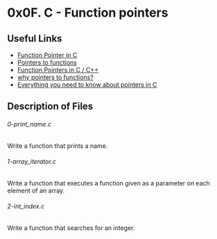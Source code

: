 # 0x0F. C - Function pointers

## Useful Links

* [Function Pointer in C](https://www.geeksforgeeks.org/function-pointer-in-c/)
* [Pointers to functions](https://publications.gbdirect.co.uk//c_book/chapter5/function_pointers.html)
* [Function Pointers in C / C++](https://www.youtube.com/watch?v=ynYtgGUNelE)
* [why pointers to functions?](https://www.youtube.com/watch?v=sxTFSDAZM8s)
* [Everything you need to know about pointers in C](https://boredzo.org/pointers/)


## Description of Files
<h6>0-print_name.c</h6>
Write a function that prints a name.

<h6>1-array_iterator.c</h6>
Write a function that executes a function given as a parameter on each element of an array.

<h6>2-int_index.c</h6>
Write a function that searches for an integer.
